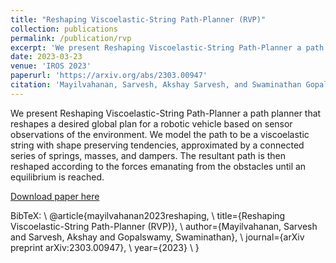 ```yaml
---
title: "Reshaping Viscoelastic-String Path-Planner (RVP)"
collection: publications
permalink: /publication/rvp
excerpt: 'We present Reshaping Viscoelastic-String Path-Planner a path planner that reshapes a desired global plan for a robotic vehicle based on sensor observations of the environment. We model the path to be a viscoelastic string with shape preserving tendencies, approximated by a connected series of springs, masses, and dampers. The resultant path is then reshaped according to the forces emanating from the obstacles until an equilibrium is reached.'
date: 2023-03-23
venue: 'IROS 2023'
paperurl: 'https://arxiv.org/abs/2303.00947'
citation: 'Mayilvahanan, Sarvesh, Akshay Sarvesh, and Swaminathan Gopalswamy. "Reshaping Viscoelastic-String Path-Planner (RVP)." arXiv preprint arXiv:2303.00947 (2023).'
---
```

We present Reshaping Viscoelastic-String Path-Planner a path planner that reshapes a desired global plan for a robotic vehicle based on sensor observations of the environment. We model the path to be a viscoelastic string with shape preserving tendencies, approximated by a connected series of springs, masses, and dampers. The resultant path is then reshaped according to the forces emanating from the obstacles until an equilibrium is reached.

[Download paper here](https://arxiv.org/abs/2303.00947)

BibTeX: \\
@article{mayilvahanan2023reshaping, \\
  title={Reshaping Viscoelastic-String Path-Planner (RVP)}, \\
  author={Mayilvahanan, Sarvesh and Sarvesh, Akshay and Gopalswamy, Swaminathan}, \\
  journal={arXiv preprint arXiv:2303.00947}, \\
  year={2023} \\
}